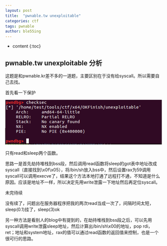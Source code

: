 ```yaml
---
layout: post
title:  "pwnable.tw unexploitable"
categories: ctf
tags: pwnable
author: ble55ing
---
```


* content
{:toc}

## pwnable.tw unexploitable 分析

这题是和pwnable.kr差不多的一道题，主要区别在于没有给syscall。所以需要自己去找。

首先看一下保护

![](https://raw.githubusercontent.com/ble55ing/PicGo/master/20190414215212.png?token=AJJTA2BEKU4ONWBG6UWJYKC4X4I5C)

只有read和sleep两个函数。

思路一是首先劫持堆栈到bss段，然后调用read函数将sleep的got表中地址改成syscall（直接找到\x0f\x05），将/bin/sh放入bss中，然后设置rax为59调用syscall可以调用execve了，结果这个方法本地打通了远程打不通，不知道是什么原因。应该是地址不一样，所以决定先用write泄露一下地址然后再定位syscall。

未完待续

没有续了，问题出在服务器程序把我的两次read当成一次了，间隔时间太短，sleep(0.1)挂了，sleep(3)ok

另一种方法是看别人的blog中有提到的，在劫持堆栈到bss段之后，可以先用syscall调用write泄露sleep地址，然后计算出/bin/sh\x00的地址，pop rdi，ret；地址和system地址，rax的值可以通过read函数的返回值来控制，也是一个很可行的思路。
